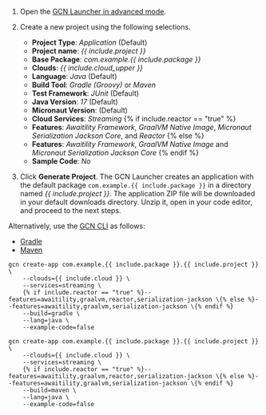 1. Open the [GCN Launcher in advanced mode](/gcn/launcher/?advanced=true).

2. Create a new project using the following selections.
    * **Project Type**: _Application_ (Default)
    * **Project name**: _{{ include.project }}_
    * **Base Package**: _com.example.{{ include.package }}_
    * **Clouds**: _{{ include.cloud_upper }}_
    * **Language**: _Java_ (Default)
    * **Build Tool**: _Gradle (Groovy)_ or _Maven_
    * **Test Framework**: _JUnit_ (Default)
    * **Java Version**: _17_ (Default)
    * **Micronaut Version**: (Default)
    * **Cloud Services**: _Streaming_
    {% if include.reactor == "true" %}
    * **Features**: _Awaitility Framework_, _GraalVM Native Image_, _Micronaut Serialization Jackson Core_, and _Reactor_
    {% else %}
    * **Features**: _Awaitility Framework_, _GraalVM Native Image_ and _Micronaut Serialization Jackson Core_
    {% endif %}
    * **Sample Code**: _No_
   
3. Click **Generate Project**. The GCN Launcher creates an application with the default package `com.example.{{ include.package }}` in a directory named _{{ include.project }}_. The application ZIP file will be downloaded in your default downloads directory. Unzip it, open in your code editor, and proceed to the next steps.

Alternatively, use the [GCN CLI](/gcn/get-started/using-gcn-cli/) as follows:

<div id="tabs-doc2">
  <ul>
    <li class="tabs-gradle"><a href="#gradle">Gradle</a></li>
    <li class="tabs-maven"><a href="#maven">Maven</a></li>
  </ul>
  <div id="gradle">
    <pre><code class="language-bash">gcn create-app com.example.{{ include.package }}.{{ include.project }} \
    --clouds={{ include.cloud }} \
    --services=streaming \
    {% if include.reactor == "true" %}--features=awaitility,graalvm,reactor,serialization-jackson \{% else %}--features=awaitility,graalvm,serialization-jackson \{% endif %}
    --build=gradle \
    --lang=java \
    --example-code=false</code></pre>
  </div>
  <div id="maven">
    <pre><code class="language-bash">gcn create-app com.example.{{ include.package }}.{{ include.project }} \
    --clouds={{ include.cloud }} \
    --services=streaming \
    {% if include.reactor == "true" %}--features=awaitility,graalvm,reactor,serialization-jackson \{% else %}--features=awaitility,graalvm,serialization-jackson \{% endif %}
    --build=maven \
    --lang=java \
    --example-code=false</code></pre>
  </div>
</div>